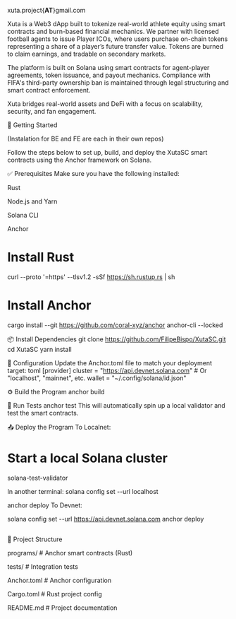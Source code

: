 xuta.project{**AT**}gmail.com

Xuta is a Web3 dApp built to tokenize real-world athlete equity using smart contracts and burn-based financial mechanics.
We partner with licensed football agents to issue Player ICOs, where users purchase on-chain tokens representing a share of a player’s future transfer value. Tokens are burned to claim earnings, and tradable on secondary markets.

The platform is built on Solana using smart contracts for agent-player agreements, token issuance, and payout mechanics. Compliance with FIFA's third-party ownership ban is maintained through legal structuring and smart contract enforcement.

Xuta bridges real-world assets and DeFi with a focus on scalability, security, and fan engagement.


🚀 Getting Started

(Instalation for BE and FE are each in their own repos)

Follow the steps below to set up, build, and deploy the XutaSC smart contracts using the Anchor framework on Solana.

✅ Prerequisites
Make sure you have the following installed:

Rust

Node.js and Yarn

Solana CLI

Anchor

# Install Rust
curl --proto '=https' --tlsv1.2 -sSf https://sh.rustup.rs | sh

# Install Anchor
cargo install --git https://github.com/coral-xyz/anchor anchor-cli --locked


📦 Install Dependencies
git clone https://github.com/FilipeBispo/XutaSC.git
cd XutaSC
yarn install


🔧 Configuration
Update the Anchor.toml file to match your deployment target:
toml
[provider]
cluster = "https://api.devnet.solana.com"  # Or "localhost", "mainnet", etc.
wallet = "~/.config/solana/id.json"


⚙️ Build the Program
anchor build


🧪 Run Tests
anchor test
This will automatically spin up a local validator and test the smart contracts.

📤 Deploy the Program
To Localnet:

# Start a local Solana cluster
solana-test-validator

In another terminal:
solana config set --url localhost

anchor deploy
To Devnet:

solana config set --url https://api.devnet.solana.com
anchor deploy

##

📁 Project Structure

 programs/       # Anchor smart contracts (Rust)
 
 tests/          # Integration tests
 
 Anchor.toml     # Anchor configuration
 
 Cargo.toml      # Rust project config
 
 README.md       # Project documentation
